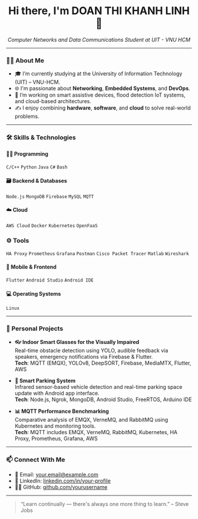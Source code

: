 <h1 align="center">Hi there, I'm DOAN THI KHANH LINH 👋</h1>

<p align="center">
  <em>Computer Networks and Data Communications Student at UIT - VNU HCM</em>
</p>

---

### 👩‍💻 About Me

- 🎓 I’m currently studying at the University of Information Technology (UIT) – VNU-HCM.
- 🌐 I'm passionate about **Networking**, **Embedded Systems**, and **DevOps**.
- 🔭 I’m working on smart assistive devices, flood detection IoT systems, and cloud-based architectures.
- ✍️ I enjoy combining **hardware**, **software**, and **cloud** to solve real-world problems.

---

### 🛠️ Skills & Technologies

#### 👩‍💻 Programming
`C/C++` `Python` `Java` `C#` `Bash` 

#### 🗃️ Backend & Databases
`Node.js` `MongoDB` `Firebase` `MySQL` `MQTT`

#### ☁️ Cloud
`AWS Cloud` `Docker` `Kubernetes` `OpenFaaS`

### ⚙ Tools
`HA Proxy` `Prometheus` `Grafana` `Postman` `Cisco Packet Tracer` `Matlab` `Wireshark`

#### 📱 Mobile & Frontend
`Flutter` `Android Studio` `Android IDE`

#### 💻 Operating Systems
`Linux` 

---

### 📌 Personal Projects

- **👓 Indoor Smart Glasses for the Visually Impaired**  
  Real-time obstacle detection using YOLO, audible feedback via speakers, emergency notifications via Firebase & Flutter.  
  **Tech**: MQTT (EMQX), YOLOv8, DeepSORT, Firebase, MediaMTX, Flutter, AWS

- **🚗 Smart Parking System**  
  Infrared sensor-based vehicle detection and real-time parking space update with Android app interface.  
  **Tech**: Node.js, Ngrok, MongoDB, Android Studio, FreeRTOS, Arduino IDE

- **📊 MQTT Performance Benchmarking**  
  Comparative analysis of EMQX, VerneMQ, and RabbitMQ using Kubernetes and monitoring tools.  
  **Tech**: MQTT includes EMQX, VerneMQ, RabbitMQ, Kubernetes, HA Proxy, Prometheus, Grafana, AWS

---

### 📫 Connect With Me

- 📧 Email: [your.email@example.com](mailto:khanhlinh26004@gmail.com)  
- 💼 LinkedIn: [linkedin.com/in/your-profile](https://linkedin.com/in/linhdoanthikhanh) 
- 🧑‍💻 GitHub: [github.com/yourusername](https://github.com/Lynrbe)

---

> “Learn continually — there's always one more thing to learn.” – Steve Jobs

